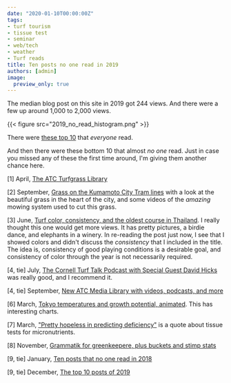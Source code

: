 ```yaml
---
date: "2020-01-10T00:00:00Z"
tags:
- turf tourism
- tissue test
- seminar
- web/tech
- weather
- Turf reads
title: Ten posts no one read in 2019
authors: [admin]
image:
  preview_only: true
---
```


The median blog post on this site in 2019 got 244 views. And there were a few up around 1,000 to 2,000 views.

{{< figure src="2019_no_read_histogram.png" >}}

There were [these top 10](https://www.asianturfgrass.com/2019-12-26-top-blog-posts-2019/) that *everyone* read. 

And then there were these bottom 10 that almost *no one* read. Just in case you missed any of these the first time around, I'm giving them another chance here.

[1] April, [The ATC Turfgrass Library](https://www.asianturfgrass.com/2019-04-09-atc-turfgrass-library/)

[2] September, [Grass on the Kumamoto City Tram lines](https://www.asianturfgrass.com/2019-09-07-kumamoto-city-tram-grass/) with a look at the beautiful grass in the heart of the city, and some videos of the *amazing* mowing system used to cut this grass.

[3] June, [Turf color, consistency, and the oldest course in Thailand](https://www.asianturfgrass.com/2019-06-05-turf-consistency-color/). I really thought this one would get more views. It has pretty pictures, a birdie dance, and elephants in a winery. In re-reading the post just now, I see that I showed colors and didn't discuss the *consistency* that I included in the title. The idea is, consistency of good playing conditions is a desirable goal, and consistency of color through the year is not necessarily required.

[4, tie] July, [The Cornell Turf Talk Podcast with Special Guest David Hicks](https://www.asianturfgrass.com/2019-07-10-cornell-turf-talk-with-david-hicks/) was really good, and I recommend it.

[4, tie] September, [New ATC Media Library with videos, podcasts, and more](https://www.asianturfgrass.com/2019-09-28-videos-podcasts-more-media-library/)

[6] March, [Tokyo temperatures and growth potential, animated](https://www.asianturfgrass.com/2019-03-10-tokyo-temperature-gp-animated/). This has interesting charts.

[7] March, ["Pretty hopeless in predicting deficiency"](https://www.asianturfgrass.com/2019-03-05-hopeless-in-predicting-deficiency/) is a quote about tissue tests for micronutrients.

[8] November, [Grammatik for greenkeepere, plus buckets and stimp stats](https://www.asianturfgrass.com/2019-11-12-grammatik-for-greenkeepere/)

[9, tie] January, [Ten posts that no one read in 2018](https://www.asianturfgrass.com/2019-01-27-ten-posts-no-one-read-2018/) 

[9, tie] December, [The top 10 posts of 2019](https://www.asianturfgrass.com/2019-12-26-top-blog-posts-2019/)



